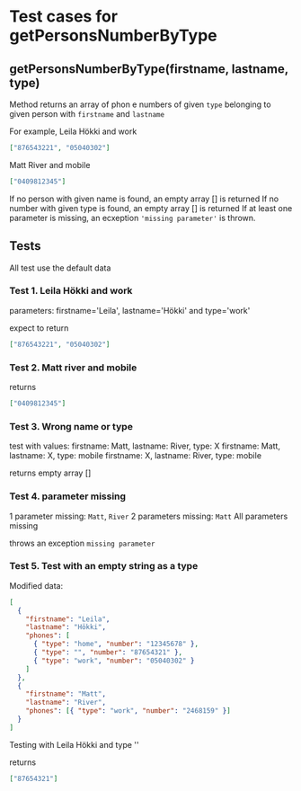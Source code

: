 # Test cases for getPersonsNumberByType

## **getPersonsNumberByType(firstname, lastname, type)**

Method returns an array of phon e numbers of given `type` belonging to given person with `firstname` and `lastname`

For example, Leila Hökki and work

```json
["876543221", "05040302"]
```

Matt River and mobile

```json
["0409812345"]
```

If no person with given name is found, an empty array [] is returned
If no number with given type is found, an empty array [] is returned
If at least one parameter is missing, an ecxeption `'missing parameter'` is thrown.

## Tests

All test use the default data

### Test 1. Leila Hökki and work

parameters: firstname='Leila', lastname='Hökki' and type='work'

expect to return

```json
["876543221", "05040302"]
```

### Test 2. Matt river and mobile

returns

```json
["0409812345"]
```

### Test 3. Wrong name or type

test with values:
firstname: Matt, lastname: River, type: X
firstname: Matt, lastname: X, type: mobile
firstname: X, lastname: River, type: mobile

returns empty array []

### Test 4. parameter missing

1 parameter missing: `Matt`, `River`
2 parameters missing: `Matt`
All parameters missing

throws an exception `missing parameter`

### Test 5. Test with an empty string as a type

Modified data:

```json
[
  {
    "firstname": "Leila",
    "lastname": "Hökki",
    "phones": [
      { "type": "home", "number": "12345678" },
      { "type": "", "number": "87654321" },
      { "type": "work", "number": "05040302" }
    ]
  },
  {
    "firstname": "Matt",
    "lastname": "River",
    "phones": [{ "type": "work", "number": "2468159" }]
  }
]
```

Testing with Leila Hökki and type ''

returns

```json
["87654321"]
```
